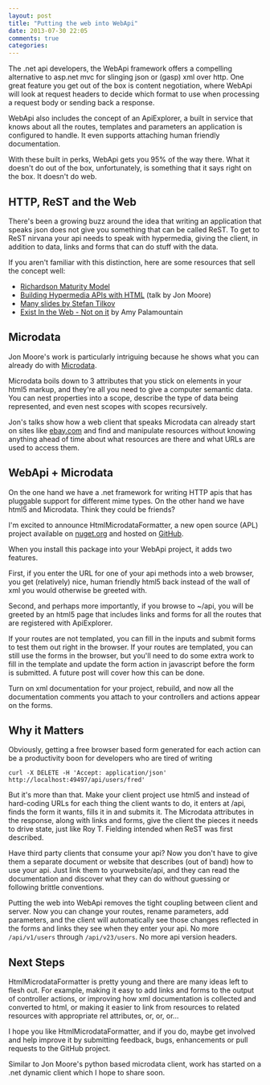 ```yaml
---
layout: post
title: "Putting the web into WebApi"
date: 2013-07-30 22:05
comments: true
categories: 
---
```


The .net api developers, the WebApi framework offers a compelling alternative
to asp.net mvc for slinging json or (gasp) xml over http. One great feature
you get out of the box is content negotiation, where WebApi will look at
request headers to decide which format to use when processing a request
body or sending back a response.

WebApi also includes the concept of an ApiExplorer, a built in service that
knows about all the routes, templates and parameters an application is
configured to handle. It even supports attaching human friendly documentation.

With these built in perks, WebApi gets you 95% of the way there. What it
doesn't do out of the box, unfortunately, is something that it says right
on the box. It doesn't do web.

HTTP, ReST and the Web
----------------------

There's been a growing buzz around the idea that writing an application
that speaks json does not give you something that can be called ReST.
To get to ReST nirvana your api needs to speak with hypermedia, giving
the client, in addition to data, links and forms that can do stuff with
the data.

If you aren't familiar with this distinction, here are some resources
that sell the concept well:

* [Richardson Maturity Model](http://martinfowler.com/articles/richardsonMaturityModel.html)
* [Building Hypermedia APIs with HTML](http://www.infoq.com/presentations/web-api-html) (talk by Jon Moore)
* [Many slides by Stefan Tilkov](https://speakerdeck.com/stilkov)
* [Exist In the Web - Not on it](https://speakerdeck.com/ammeep/exist-in-the-web-not-on-it) by Amy Palamountain

Microdata
---------

Jon Moore's work is particularly intriguing because he shows what
you can already do with [Microdata](http://en.wikipedia.org/wiki/Microdata_(HTML)).

Microdata boils down to 3 attributes that you stick on elements in your
html5 markup, and they're all you need to give a computer semantic
data. You can nest properties into a scope, describe the type of data
being represented, and even nest scopes with scopes recursively.

Jon's talks show how a web client that speaks Microdata can already start
on sites like [ebay.com](http://ebay.com/) and find and manipulate resources
without knowing anything ahead of time about what resources are there and
what URLs are used to access them.

WebApi + Microdata
------------------

On the one hand we have a .net framework for writing HTTP apis that
has pluggable support for different mime types. On the other hand we
have html5 and Microdata. Think they could be friends?

I'm excited to announce HtmlMicrodataFormatter,
a new open source (APL) project available
on [nuget.org]()
and hosted on [GitHub]().

When you install this package into your WebApi project, it adds two
features.

First, if you enter the URL for one of your api methods into a web
browser, you get (relatively) nice, human friendly html5 back instead
of the wall of xml you would otherwise be greeted with.

Second, and perhaps more importantly, if you browse to ~/api,
you will be greeted by an html5 page that includes links and
forms for all the routes that are registered with ApiExplorer.

If your routes are not templated, you can fill in the inputs
and submit forms to test them out right in the browser. If your
routes are templated, you can still use the forms in the browser,
but you'll need to do some extra work to fill in the template
and update the form action in javascript before the form is
submitted. A future post will cover how this can be done.

Turn on xml documentation for your project, rebuild, and now
all the documentation comments you attach to your controllers
and actions appear on the forms.

Why it Matters
--------------

Obviously, getting a free browser based form generated for
each action can be a productivity boon for developers who
are tired of writing

    curl -X DELETE -H 'Accept: application/json' http://localhost:49497/api/users/fred'
    
But it's more than that. Make your client project use html5
and instead of hard-coding URLs for each thing the client
wants to do, it enters at /api, finds the form it wants,
fills it in and submits it. The Microdata attributes in
the response, along with links and forms, give the client
the pieces it needs to drive state, just like Roy T. Fielding
intended when ReST was first described.

Have third party clients that consume your api? Now you
don't have to give them a separate document or website
that describes (out of band) how to use your api. Just
link them to yourwebsite/api, and they can read the
documentation and discover what they can do without
guessing or following brittle conventions.

Putting the web into WebApi removes the tight coupling
between client and server. Now you can change your routes,
rename parameters, add parameters, and the client will
automatically see those changes reflected in the forms
and links they see when they enter your api. No more `/api/v1/users`
through `/api/v23/users`. No more api version headers.

Next Steps
----------

HtmlMicrodataFormatter is pretty young and there are
many ideas left to flesh out. For example, making it easy to add
links and forms to the output of controller actions,
or improving how xml documentation is collected and
converted to html, or making it easier to link from
resources to related resources with appropriate rel
attributes, or, or, or…

I hope you like HtmlMicrodataFormatter, and if you
do, maybe get involved and help improve it by
submitting feedback, bugs, enhancements or pull
requests to the GitHub project.

Similar to Jon Moore's python based microdata
client, work has started on a .net dynamic
client which I hope to share soon.

